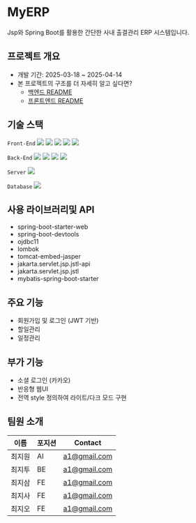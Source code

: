 # MyERP
Jsp와 Spring Boot를 활용한 간단한 사내 출결관리 ERP 시스템입니다.

## 프로젝트 개요
- 개발 기간: 2025-03-18 ~ 2025-04-14
- 본 프로젝트의 구조를 더 자세히 알고 싶다면?
  - [백엔드 README](./BACK.md)
  - [프론트엔드 README](./FRONT.md)

## 기술 스택

`Front-End`
<img src="https://img.shields.io/badge/HTML5-E34F26?style=flat-square&logo=HTML5&logoColor=white"/>
<img src="https://img.shields.io/badge/CSS3-1572B6?style=flat-square&logo=CSS3&logoColor=white"/>
<img src="https://img.shields.io/badge/JavaScript-F7DF1E?style=flat-square&logo=JavaScript&logoColor=black"/>
<img src="https://img.shields.io/badge/jQuery-0769AD?style=flat-square&logo=jQuery&logoColor=white"/>
<img src="https://img.shields.io/badge/AJAX-007FFF?style=flat-square&logoColor=white"/>


`Back-End`
<img src="https://img.shields.io/badge/Java-007396?style=flat-square&logo=Java&logoColor=white"/>
<img src="https://img.shields.io/badge/Spring Boot-6DB33F?style=flat-square&logo=SpringBoot&logoColor=white"/>
<img src="https://img.shields.io/badge/MyBatis-0052CC?style=flat-square&logo=MyBatis&logoColor=white"/>
<img src="https://img.shields.io/badge/JSP-007396?style=flat-square&logo=java&logoColor=white"/>


`Server`
<img src="https://img.shields.io/badge/Apache Tomcat-F8DC75?style=flat-square&logo=Apache%20Tomcat&logoColor=black"/>


`Database`
<img src="https://img.shields.io/badge/Oracle-F80000?style=flat-square&logo=Oracle&logoColor=white"/>


## 사용 라이브러리및 API
- spring-boot-starter-web
- spring-boot-devtools
- ojdbc11
- lombok
- tomcat-embed-jasper
- jakarta.servlet.jsp.jstl-api
- jakarta.servlet.jsp.jstl
- mybatis-spring-boot-starter


## 주요 기능
- 회원가입 및 로그인 (JWT 기반)
- 할일관리
- 일정관리

## 부가 기능
- 소셜 로그인 (카카오)
- 반응형 웹UI
- 전역 style 정의하여 라이트/다크 모드 구현

## 팀원 소개

| 이름 | 포지션 | Contact |
| --- | --- | --- |
| 최지원 | AI | a1@gmail.com |
| 최지투 | BE | a1@gmail.com |
| 최지삼 | FE | a1@gmail.com |
| 최지사 | FE | a1@gmail.com |
| 최지오 | FE | a1@gmail.com |
